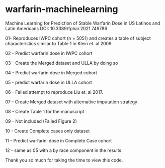 # warfarin-machinelearning
Machine Learning for Prediction of Stable Warfarin Dose in US Latinos and Latin Americans
DOI: 10.3389/fphar.2021.749786


01- Reproduces IWPC cohort (n = 5051) and creates a table of subject characteristics similar to Table 1 in Klein et. al 2009. 

02 - Predict warfarin dose in IWPC cohort

03 - Create the Merged dataset and ULLA by doing so

04 - Predict warfarin dose in Merged cohort

05 - predict warfarin dose in ULLA cohort

06 - Failed attempt to reproduce Liu et. al 2017. 

07 - Create Merged dataset with alternative imputation strategy 

08 - Create Table 1 for the manuscript

09 - Not included (Failed Figure 2) 

10 - Create Complete cases only dataset

11 - Predict warfarini dose in Complete Case cohort

12 - same as 05 with a by race component in the results

Thank you so much for taking the time to view this code. 
